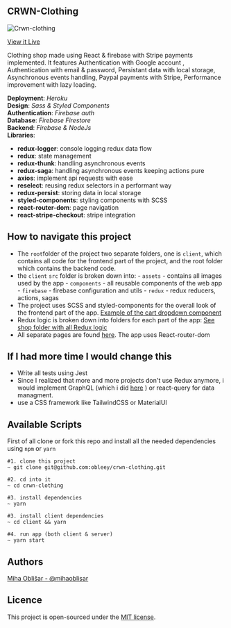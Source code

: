## CRWN-Clothing
![Crwn-clothing](https://i.imgur.com/2BZ7sKi.png)

[View it Live](https://crown-clthing.herokuapp.com/)

Clothing shop made using React & firebase with Stripe payments implemented. It features Authentication with Google account , Authentication with email & password, Persistant data with local storage, Asynchronous events handling, Paypal payments with Stripe, Performance improvement with lazy loading.

**Deployment**: _Heroku_  
**Design**: _Sass & Styled Components_  
**Authentication**: _Firebase auth_  
**Database**: _Firebase Firestore_  
**Backend**: _Firebase & NodeJs_  
**Libraries**:  
- **redux-logger**: console logging redux data flow  
- **redux**: state management  
- **redux-thunk**: handling asynchronous events  
- **redux-saga**: handling asynchronous events keeping actions pure  
- **axios**: implement api requests with ease  
- **reselect**: reusing redux selectors in a performant way  
- **redux-persist**: storing data in local storage  
- **styled-components**: styling components with SCSS
- **react-router-dom**: page navigation
- **react-stripe-checkout**: stripe integration

## How to navigate this project  
- The `root`folder of the project two separate folders, one is `client`, which contains all code for the frontend part of the project, and the root folder which contains the backend code.
- the `client` `src` folder is broken down into:
		- `assets` - contains all images used by the app
		- `components` - all reusable components of the web app
		- `firebase` - firebase configuration and utils
		- `redux` - redux reducers, actions, sagas
- The project uses SCSS and styled-components for the overall look of the frontend part of the app. [Example of the cart dropdown component](https://github.com/obleey/crwn-clothing/blob/main/client/src/components/cart-dropdown/cart-dropdown.styles.jsx)
- Redux logic is broken down into folders for each part of the app: [See shop folder with all Redux logic](https://github.com/obleey/crwn-clothing/tree/main/client/src/redux/shop)
- All separate pages are found [here](https://github.com/obleey/crwn-clothing/tree/main/client/src/pages). The app uses React-router-dom

## If I had more time I would change this  
- Write all tests using Jest
- Since I realized that more and more projects don't use Redux anymore, i would implement GraphQL (which i did [here](https://github.com/obleey/crwn-clothing-graph-ql) ) or  react-query for data managment.
- use a CSS framework like TailwindCSS or MaterialUI
 
## Available Scripts  
First of all clone or fork this repo and install all the needed dependencies using `npm` or `yarn`

    #1. clone this project
    ~ git clone git@github.com:obleey/crwn-clothing.git

    #2. cd into it
    ~ cd crwn-clothing

    #3. install dependencies
    ~ yarn
    
    #3. install client dependencies
    ~ cd client && yarn
    
    #4. run app (both client & server)
    ~ yarn start

## Authors
[Miha Oblišar - @mihaoblisar](www.linkedin.com/in/miha-obli%C5%A1ar-8b177610a)

## Licence
This project is open-sourced under the [MIT license](https://opensource.org/licenses/MIT).

